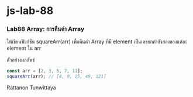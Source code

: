 # js-lab-88
### Lab88 Array: การคืนค่า Array
ให้เขียนฟังก์ชัน squareArr(arr) เพื่อคืนค่า Array ที่มี element เป็นเลขยกกำลังสองของแต่ละ element ใน arr

ตัวอย่างผลลัพธ์

```JavaScript
const arr = [2, 3, 5, 7, 11];
squareArr(arr); // [4, 9, 25, 49, 121]
```
Rattanon Tunwittaya
